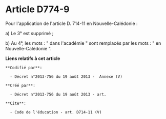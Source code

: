 # Article D774-9

Pour l'application de l'article D. 714-11 en Nouvelle-Calédonie : 

a) Le 3° est supprimé ; 

b) Au 4°, les mots : " dans l'académie " sont remplacés par les mots : " en Nouvelle-Calédonie ".

**Liens relatifs à cet article**

	**Codifié par**:

	  - Décret n°2013-756 du 19 août 2013 -  Annexe (V)

	**Créé par**:

	  - Décret n°2013-756 du 19 août 2013 - art.

	**Cite**:

	  - Code de l'éducation - art. D714-11 (V)
